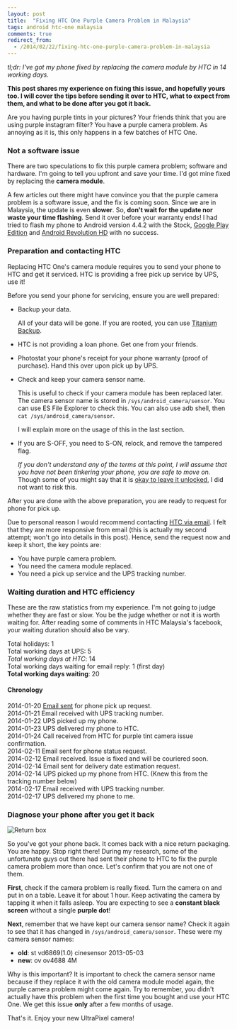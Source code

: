 ```yaml
---
layout: post
title:  "Fixing HTC One Purple Camera Problem in Malaysia"
tags: android htc-one malaysia
comments: true
redirect_from:
  - /2014/02/22/fixing-htc-one-purple-camera-problem-in-malaysia
---
```


*tl;dr: I've got my phone fixed by replacing the camera module by HTC in 14 working days.*

**This post shares my experience on fixing this issue, and hopefully
yours too. I will cover the tips before sending it over to HTC, what to expect from them,
and what to be done after you got it back.**

Are you having purple tints in your pictures? Your friends think that you are
using purple instagram filter? You have a purple camera problem.
As annoying as it is, this only happens in a few batches of HTC One.

### Not a software issue
There are two speculations to fix this purple camera problem; software and hardware.
I'm going to tell you upfront and save your time. 
I'd got mine fixed by replacing the **camera module**.

A few articles out there might have convince you that the purple camera problem is a
software issue, and the fix is coming soon. Since we are in Malaysia, the update is even **slower**.
So, **don't wait for the update nor waste your time flashing**. Send it over before your warranty ends!
I had tried to flash my phone to Android version 4.4.2 with the Stock, [Google Play Edition][gpe] and
[Android Revolution HD][android-revolution-hd] with no success.

### Preparation and contacting HTC
Replacing HTC One's camera module requires you to send your phone to HTC
and get it serviced. HTC is providing a free pick up service by UPS, use it!

Before you send your phone for servicing, ensure you are well prepared:

- Backup your data.

  All of your data will be gone.
  If you are rooted, you can use [Titanium Backup][titanium-backup].

- HTC is not providing a loan phone. Get one from your friends.

- Photostat your phone's receipt for your phone warranty (proof of purchase).
  Hand this over upon pick up by UPS.

- Check and keep your camera sensor name.

  This is useful to check if your camera module has been 
  replaced later. The camera sensor name is stored in `/sys/android_camera/sensor`. You can use ES File Explorer to check this. You can also use adb shell, then `cat /sys/android_camera/sensor`.

  I will explain more on the usage of this in the last section.

- If you are S-OFF, you need to S-ON, relock, and remove the tampered flag.

  *If you don't understand any of the terms at this point, I will assume that you have not been
  tinkering your phone, you are safe to move on.*
  Though  some of you might say that it is [okay to leave it unlocked][warranty-void],
  I did not want to risk this.

After you are done with the above preparation, you are ready to request for phone for pick up.

Due to personal reason I would recommend contacting [HTC via email][htc-email]. I felt that
they are more responsive from email (this is actually my second attempt; won't go into
details in this post). Hence, send the request now and keep it short, the key points are:

- You have purple camera problem.
- You need the camera module replaced.
- You need a pick up service and the UPS tracking number.

### Waiting duration and HTC efficiency
These are the raw statistics from my experience. I'm not going to judge whether
they are fast or slow. You be the judge whether or not it is worth waiting for.
After reading some of comments in HTC Malaysia's facebook, your waiting duration should
also be vary.

Total holidays: 1  
Total working days at UPS: 5  
*Total working days at HTC*: 14  
Total working days waiting for email reply: 1 (first day)  
**Total working days waiting**: 20  

#### Chronology
2014-01-20 [Email sent][htc-email] for phone pick up request.  
2014-01-21 Email received with UPS tracking number.  
2014-01-22 UPS picked up my phone.  
2014-01-23 UPS delivered my phone to HTC.  
2014-01-24 Call received from HTC for purple tint camera issue confirmation.  
2014-02-11 Email sent for phone status request.  
2014-02-12 Email received. Issue is fixed and will be couriered soon.  
2014-02-14 Email sent for delivery date estimation request.  
2014-02-14 UPS picked up my phone from HTC. (Knew this from the tracking number below)  
2014-02-17 Email received with UPS tracking number.  
2014-02-17 UPS delivered my phone to me.  

### Diagnose your phone after you get it back

![Return box](/images{{page.id}}/box.jpg)

So you've got your phone back. It comes back with a nice return packaging.
You are happy. Stop right there! During my research,
some of the unfortunate guys out there had sent their phone to HTC to fix the purple
camera problem more than once. Let's confirm that you are not one of them.

**First**, check if the camera problem is really fixed. Turn the camera on and put in on
a table. Leave it for about 1 hour. Keep activating the camera by tapping it 
when it falls asleep. You are expecting to see a **constant black screen** without
a single **purple dot**!

**Next**, remember that we have kept our camera sensor name? Check
it again to see that it has changed in `/sys/android_camera/sensor`.
These were my camera sensor names:

- **old**: st vd6869(1.0) cinesensor 2013-05-03
- **new**: ov ov4688 4M

Why is this important? It is important to check the camera sensor name because if they replace it
with the old camera module model again, the purple camera problem might come again.
Try to remember, you didn't actually have this problem when the first time you
bought and use your HTC One. We get this issue **only** after a few months of usage.

That's it. Enjoy your new UltraPixel camera!

[gpe]: http://forum.xda-developers.com/showthread.php?t=2358781
[android-revolution-hd]: http://android-revolution-hd.blogspot.com/
[htc-email]: http://www.htc.com/sea/contact/email/
[titanium-backup]: https://play.google.com/store/apps/details?id=com.keramidas.TitaniumBackup
[warranty-void]: http://android-revolution-hd.blogspot.com/2013/03/unlocking-bootloader-or-flashing-custom.html

